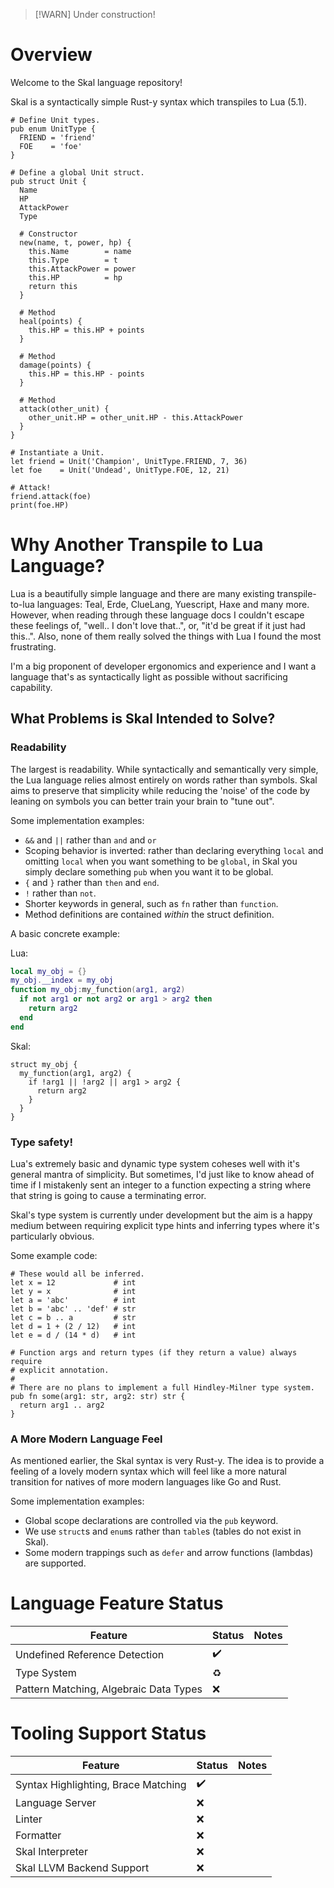 > [!WARN]
> Under construction!

# Overview

Welcome to the Skal language repository!

Skal is a syntactically simple Rust-y syntax which transpiles to Lua (5.1).

```
# Define Unit types.
pub enum UnitType {
  FRIEND = 'friend'
  FOE    = 'foe'
}

# Define a global Unit struct.
pub struct Unit {
  Name
  HP
  AttackPower
  Type

  # Constructor
  new(name, t, power, hp) {
    this.Name        = name
    this.Type        = t
    this.AttackPower = power
    this.HP          = hp
    return this
  }

  # Method
  heal(points) {
    this.HP = this.HP + points
  }

  # Method
  damage(points) {
    this.HP = this.HP - points
  }

  # Method
  attack(other_unit) {
    other_unit.HP = other_unit.HP - this.AttackPower
  }
}

# Instantiate a Unit.
let friend = Unit('Champion', UnitType.FRIEND, 7, 36)
let foe    = Unit('Undead', UnitType.FOE, 12, 21)

# Attack!
friend.attack(foe)
print(foe.HP)
```

# Why Another Transpile to Lua Language?

Lua is a beautifully simple language and there are many existing transpile-to-lua languages: Teal, Erde, ClueLang, Yuescript, Haxe and many more. However, when
reading through these language docs I couldn't escape these feelings of, "well..
I don't love that..", or, "it'd be great if it just had this..". Also, none of
them really solved the things with Lua I found the most frustrating.

I'm a big proponent of developer ergonomics and experience and I want a language
that's as syntactically light as possible without sacrificing capability.

## What Problems is Skal Intended to Solve?

### Readability

The largest is readability. While syntactically and semantically very simple,
the Lua language relies almost entirely on words rather than symbols. Skal aims
to preserve that simplicity while reducing the 'noise' of the code by leaning on
symbols you can better train your brain to "tune out".

Some implementation examples:
- `&&` and `||` rather than `and` and `or`
- Scoping behavior is inverted: rather than declaring everything `local` and
omitting `local` when you want something to be `global`, in Skal you simply
declare something `pub` when you want it to be global.
- `{` and `}` rather than `then` and `end`.
- `!` rather than `not`.
- Shorter keywords in general, such as `fn` rather than `function`.
- Method definitions are contained _within_ the struct definition.

A basic concrete example:

Lua:
```lua
local my_obj = {}
my_obj.__index = my_obj
function my_obj:my_function(arg1, arg2)
  if not arg1 or not arg2 or arg1 > arg2 then
    return arg2
  end
end
```

Skal:
```
struct my_obj {
  my_function(arg1, arg2) {
    if !arg1 || !arg2 || arg1 > arg2 {
      return arg2
    }
  }
}
```

### Type safety!

Lua's extremely basic and dynamic type system coheses well with it's general
mantra of simplicity. But sometimes, I'd just like to know ahead of time if I
mistakenly sent an integer to a function expecting a string where that string is
going to cause a terminating error.

Skal's type system is currently under development but the aim is a happy medium
between requiring explicit type hints and inferring types where it's particularly
obvious.

Some example code:

```
# These would all be inferred.
let x = 12             # int
let y = x              # int
let a = 'abc'          # int
let b = 'abc' .. 'def' # str
let c = b .. a         # str
let d = 1 + (2 / 12)   # int
let e = d / (14 * d)   # int

# Function args and return types (if they return a value) always require
# explicit annotation.
#
# There are no plans to implement a full Hindley-Milner type system.
pub fn some(arg1: str, arg2: str) str {
  return arg1 .. arg2
}
```

### A More Modern Language Feel

As mentioned earlier, the Skal syntax is very Rust-y. The idea is to provide a
feeling of a lovely modern syntax which will feel like a more natural transition
for natives of more modern languages like Go and Rust.

Some implementation examples:
- Global scope declarations are controlled via the `pub` keyword.
- We use `struct`s and `enum`s rather than `table`s (tables do not exist in Skal).
- Some modern trappings such as `defer` and arrow functions (lambdas) are supported.

# Language Feature Status

| Feature                                | Status | Notes |
| -------------------------------------- | ------ | ----- |
| Undefined Reference Detection          | ✔️      |       |
| Type System                            | ♻️      |       |
| Pattern Matching, Algebraic Data Types | ❌      |       |

# Tooling Support Status

| Feature                             | Status | Notes |
| ----------------------------------- | ------ | ----- |
| Syntax Highlighting, Brace Matching | ✔️      |       |
| Language Server                     | ❌      |       |
| Linter                              | ❌      |       |
| Formatter                           | ❌      |       |
| Skal Interpreter                    | ❌      |       |
| Skal LLVM Backend Support           | ❌      |       |
